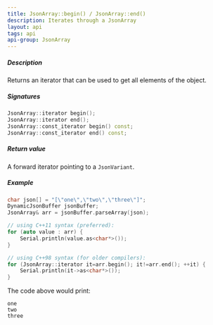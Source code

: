 ```yaml
---
title: JsonArray::begin() / JsonArray::end()
description: Iterates through a JsonArray
layout: api
tags: api
api-group: JsonArray
---
```


##### Description
Returns an iterator that can be used to get all elements of the object.

##### Signatures

```c++
JsonArray::iterator begin();
JsonArray::iterator end();
JsonArray::const_iterator begin() const;
JsonArray::const_iterator end() const;
```

##### Return value
A forward iterator pointing to a `JsonVariant`.

##### Example

```c++
char json[] = "[\"one\",\"two\",\"three\"]";
DynamicJsonBuffer jsonBuffer;
JsonArray& arr = jsonBuffer.parseArray(json);

// using C++11 syntax (preferred):
for (auto value : arr) {
    Serial.println(value.as<char*>());
}

// using C++98 syntax (for older compilers):
for (JsonArray::iterator it=arr.begin(); it!=arr.end(); ++it) {
    Serial.println(it->as<char*>());
}
```

The code above would print:

```text
one
two
three
```
